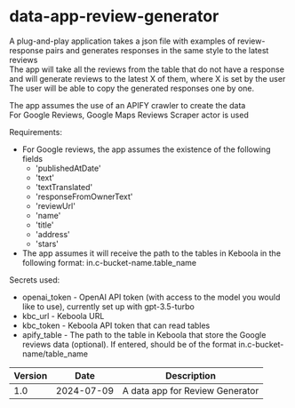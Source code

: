 # data-app-review-generator
A plug-and-play application takes a json file with examples of review-response pairs and generates responses in the same style to the latest reviews  
The app will take all the reviews from the table that do not have a response and will generate reviews to the latest X of them, where X is set by the user  
The user will be able to copy the generated responses one by one.

The app assumes the use of an APIFY crawler to create the data  
For Google Reviews, Google Maps Reviews Scraper actor is used  

Requirements:
- For Google reviews, the app assumes the existence of the following fields
  - 'publishedAtDate'
  - 'text'
  - 'textTranslated'
  - 'responseFromOwnerText'
  - 'reviewUrl'
  - 'name'
  - 'title'
  - 'address'
  - 'stars'
- The app assumes it will receive the path to the tables in Keboola in the following format: in.c-bucket-name.table_name

Secrets used:
- openai_token - OpenAI API token (with access to the model you would like to use), currently set up with gpt-3.5-turbo  
- kbc_url - Keboola URL  
- kbc_token - Keboola API token that can read tables  
- apify_table - The path to the table in Keboola that store the Google reviews data (optional). If entered, should be of the format in.c-bucket-name/table_name  


| Version |    Date    |           Description           |
|---------|:----------:|:-------------------------------:|
| 1.0     | 2024-07-09 | A data app for Review Generator |

